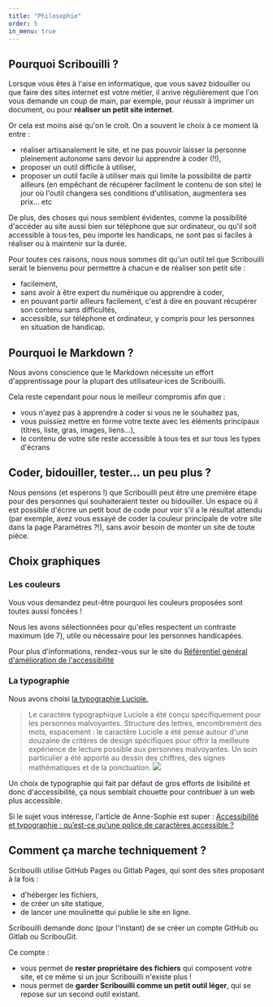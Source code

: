 ```yaml
---
title: "Philosophie"
order: 5
in_menu: true
---
```


## Pourquoi Scribouilli ?

Lorsque vous êtes à l'aise en informatique, que vous savez bidouiller ou que faire des sites internet est votre métier, il arrive régulièrement que l'on vous demande un coup de main, par exemple, pour réussir à imprimer un document, ou pour **réaliser un petit site internet**.

Or cela est moins aisé qu'on le croit. On a souvent le choix à ce moment là entre :
- réaliser artisanalement le site, et ne pas pouvoir laisser la personne pleinement autonome sans devoir lui apprendre à coder (!!),
- proposer un outil difficile à utiliser,
- proposer un outil facile à utiliser mais qui limite la possibilité de partir ailleurs (en empêchant de récupérer facilment le contenu de son site) le jour où l'outil changera ses conditions d'utilisation, augmentera ses prix… etc

De plus, des choses qui nous semblent évidentes, comme la possibilité d'accéder au site aussi bien sur téléphone que sur ordinateur, ou qu'il soit accessible à tous·tes, peu importe les handicaps, ne sont pas si faciles à réaliser ou à maintenir sur la durée.

Pour toutes ces raisons, nous nous sommes dit qu'un outil tel que Scribouilli serait le bienvenu pour permettre à chacun·e de réaliser son petit site :
- facilement,
- sans avoir à être expert du numérique ou apprendre à coder,
- en pouvant partir ailleurs facilement, c'est à dire en pouvant récupérer son contenu sans difficultés,
- accessible, sur téléphone et ordinateur, y compris pour les personnes en situation de handicap.

## Pourquoi le Markdown ?

Nous avons conscience que le Markdown nécessite un effort d'apprentissage pour la plupart des utilisateur·ices de Scribouilli.

Cela reste cependant pour nous le meilleur compromis afin que : 
- vous n'ayez pas à apprendre à coder si vous ne le souhaitez pas,
- vous puissiez mettre en forme votre texte avec les éléments principaux (titres, liste, gras, images, liens…),
- le contenu de votre site reste accessible à tous·tes et sur tous les types d'écrans

## Coder, bidouiller, tester… un peu plus ?

Nous pensons (et espérons !) que Scribouilli peut être une première étape pour des personnes qui souhaiteraient tester ou bidouiller. Un espace où il est possible d'écrire un petit bout de code pour voir s'il a le résultat attendu (par exemple, avez vous essayé de coder la couleur principale de votre site dans la page Paramètres ?!), sans avoir besoin de monter un site de toute pièce.


## Choix graphiques

### Les couleurs

Vous vous demandez peut-être pourquoi les couleurs proposées sont toutes aussi foncées !

Nous les avons sélectionnées pour qu'elles respectent un contraste maximum (de 7), utile ou nécessaire pour les personnes handicapées. 

Pour plus d'informations, rendez-vous sur le site du [Référentiel général d'amélioration de l'accessibilité](https://accessibilite.numerique.gouv.fr/methode/criteres-et-tests/#3.2)

### La typographie

Nous avons choisi [la typographie Luciole.](http://www.luciole-vision.com/)

> Le caractère typographique Luciole a été conçu spécifiquement pour les personnes malvoyantes. 
> Structure des lettres, encombrement des mots, espacement : le caractère Luciole a été pensé autour d'une douzaine de critères de design spécifiques pour offrir la meilleure expérience de lecture possible aux personnes malvoyantes. Un soin particulier a été apporté au dessin des chiffres, des signes mathématiques et de la ponctuation.
![](http://www.luciole-vision.com/images/about/luciole-typeface-01.jpg)


Un choix de typographie qui fait par défaut de gros efforts de lisibilité et donc d'accessibilité, ça nous semblait chouette pour contribuer à un web plus accessible.

Si le sujet vous intéresse, l'article de Anne-Sophie est super : [Accessibilité et typographie : qu’est-ce qu’une police de caractères accessible ?](https://blog.hello-bokeh.fr/2023/01/12/accessibilite-et-typographie-quest-ce-quune-police-de-caracteres-accessible/)


## Comment ça marche techniquement ?

Scribouilli utilise GitHub Pages ou Gitlab Pages, qui sont des sites proposant à la fois : 
- d'héberger les fichiers, 
- de créer un site statique,
- de lancer une moulinette qui publie le site en ligne.

Scribouilli demande donc (pour l'instant) de se créer un compte GitHub ou Gitlab ou ScribouGit.

Ce compte : 
- vous permet de **rester propriétaire des fichiers** qui composent votre site, et ce même si un jour Scribouilli n'existe plus ! 
- nous permet de **garder Scribouilli comme un petit outil léger**, qui se repose sur un second outil existant.

